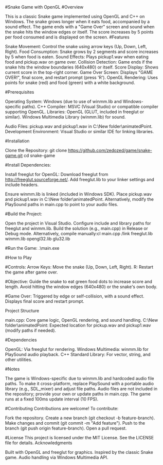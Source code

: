 #Snake Game with OpenGL
#Overview

This is a classic Snake game implemented using OpenGL and C++ on Windows. The snake grows longer when it eats food, accompanied by a sound effect. The game ends with a "Game Over" screen and sound when the snake hits the window edges or itself. The score increases by 5 points per food consumed and is displayed on the screen.
#Features

Snake Movement: Control the snake using arrow keys (Up, Down, Left, Right).
Food Consumption: Snake grows by 2 segments and score increases by 5 when food is eaten.
Sound Effects: Plays pickup1.wav when eating food and pickup.wav on game over.
Collision Detection: Game ends if the snake hits the window boundaries (640x480) or itself.
Score Display: Shows current score in the top-right corner.
Game Over Screen: Displays "GAME OVER!", final score, and restart prompt (press 'R').
OpenGL Rendering: Uses points for snake (red) and food (green) with a white background.

#Prerequisites

Operating System: Windows (due to use of winmm.lib and Windows-specific paths).
C++ Compiler: MSVC (Visual Studio) or compatible compiler supporting OpenGL.
Libraries:
OpenGL (GLUT, included in freeglut or similar).
Windows Multimedia Library (winmm.lib) for sound.


Audio Files: pickup.wav and pickup1.wav in C:\New folder\animatedPoint\.
Development Environment: Visual Studio or similar IDE for linking libraries.

#Installation

Clone the Repository:
git clone https://github.com/zedozed/game/snake-game.git
cd snake-game


#Install Dependencies:

Install freeglut for OpenGL:
Download freeglut from http://freeglut.sourceforge.net/.
Add freeglut.lib to your linker settings and include headers.


Ensure winmm.lib is linked (included in Windows SDK).
Place pickup.wav and pickup1.wav in C:\New folder\animatedPoint\. Alternatively, modify the PlaySound paths in main.cpp to point to your audio files.


#Build the Project:

Open the project in Visual Studio.
Configure include and library paths for freeglut and winmm.lib.
Build the solution (e.g., main.cpp) in Release or Debug mode.
Alternatively, compile manually:cl main.cpp /link freeglut.lib winmm.lib opengl32.lib glu32.lib




#Run the Game:
.\main.exe



#How to Play

#Controls:
Arrow Keys: Move the snake (Up, Down, Left, Right).
R: Restart the game after game over.


#Objective:
Guide the snake to eat green food dots to increase score and length.
Avoid hitting the window edges (640x480) or the snake's own body.


#Game Over:
Triggered by edge or self-collision, with a sound effect.
Displays final score and restart prompt.



Project Structure

main.cpp: Core game logic, OpenGL rendering, and sound handling.
C:\New folder\animatedPoint\: Expected location for pickup.wav and pickup1.wav (modify paths if needed).

#Dependencies

OpenGL: Via freeglut for rendering.
Windows Multimedia: winmm.lib for PlaySound audio playback.
C++ Standard Library: For vector, string, and other utilities.

#Notes

The game is Windows-specific due to winmm.lib and hardcoded audio file paths.
To make it cross-platform, replace PlaySound with a portable audio library (e.g., SDL_mixer) and adjust file paths.
Audio files are not included in the repository; provide your own or update paths in main.cpp.
The game runs at a fixed 100ms update interval (10 FPS).

#Contributing
Contributions are welcome! To contribute:

Fork the repository.
Create a new branch (git checkout -b feature-branch).
Make changes and commit (git commit -m "Add feature").
Push to the branch (git push origin feature-branch).
Open a pull request.

#License
This project is licensed under the MIT License. See the LICENSE file for details.
Acknowledgments

Built with OpenGL and freeglut for graphics.
Inspired by the classic Snake game.
Audio handling via Windows Multimedia API.

